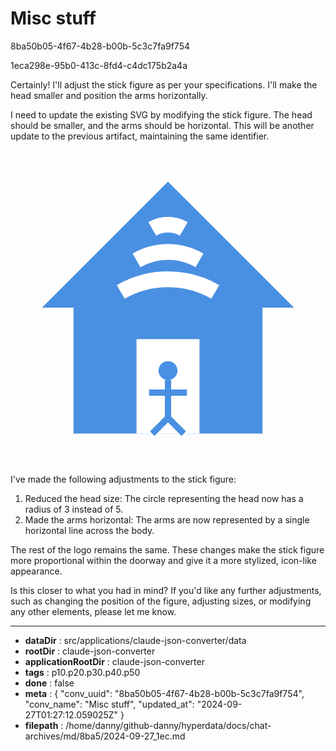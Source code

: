 # Misc stuff

8ba50b05-4f67-4b28-b00b-5c3c7fa9f754

1eca298e-95b0-413c-8fd4-c4dc175b2a4a

 Certainly! I'll adjust the stick figure as per your specifications. I'll make the head smaller and position the arms horizontally.

<antThinking>I need to update the existing SVG by modifying the stick figure. The head should be smaller, and the arms should be horizontal. This will be another update to the previous artifact, maintaining the same identifier.</antThinking>

<antArtifact identifier="corrected-self-hosted-content-logo" type="image/svg+xml" title="Self-Hosted Content Campaign Logo with Adjusted Stick Figure">
<svg xmlns="http://www.w3.org/2000/svg" viewBox="0 0 100 100">
  <!-- House shape -->
  <path d="M10 50 L50 10 L90 50 L80 50 L80 90 H20 V50 Z" fill="#4A90E2"/>
  <!-- Door -->
  <rect x="40" y="60" width="20" height="30" fill="#FFFFFF"/>
  <!-- WiFi signals -->
  <path d="M35 45 A30 30 0 0 1 65 45" fill="none" stroke="#FFFFFF" stroke-width="5"/>
  <path d="M40 35 A20 20 0 0 1 60 35" fill="none" stroke="#FFFFFF" stroke-width="5"/>
  <path d="M45 25 A10 10 0 0 1 55 25" fill="none" stroke="#FFFFFF" stroke-width="5"/>
  <!-- Adjusted stick figure person -->
  <circle cx="50" cy="70" r="3" fill="#4A90E2"/> <!-- Smaller head -->
  <line x1="50" y1="73" x2="50" y2="85" stroke="#4A90E2" stroke-width="2"/> <!-- Body -->
  <line x1="44" y1="77" x2="56" y2="77" stroke="#4A90E2" stroke-width="2"/> <!-- Horizontal arms -->
  <line x1="50" y1="85" x2="45" y2="90" stroke="#4A90E2" stroke-width="2"/> <!-- Left leg -->
  <line x1="50" y1="85" x2="55" y2="90" stroke="#4A90E2" stroke-width="2"/> <!-- Right leg -->
</svg>
</antArtifact>

I've made the following adjustments to the stick figure:

1. Reduced the head size: The circle representing the head now has a radius of 3 instead of 5.
2. Made the arms horizontal: The arms are now represented by a single horizontal line across the body.

The rest of the logo remains the same. These changes make the stick figure more proportional within the doorway and give it a more stylized, icon-like appearance.

Is this closer to what you had in mind? If you'd like any further adjustments, such as changing the position of the figure, adjusting sizes, or modifying any other elements, please let me know.

---

* **dataDir** : src/applications/claude-json-converter/data
* **rootDir** : claude-json-converter
* **applicationRootDir** : claude-json-converter
* **tags** : p10.p20.p30.p40.p50
* **done** : false
* **meta** : {
  "conv_uuid": "8ba50b05-4f67-4b28-b00b-5c3c7fa9f754",
  "conv_name": "Misc stuff",
  "updated_at": "2024-09-27T01:27:12.059025Z"
}
* **filepath** : /home/danny/github-danny/hyperdata/docs/chat-archives/md/8ba5/2024-09-27_1ec.md